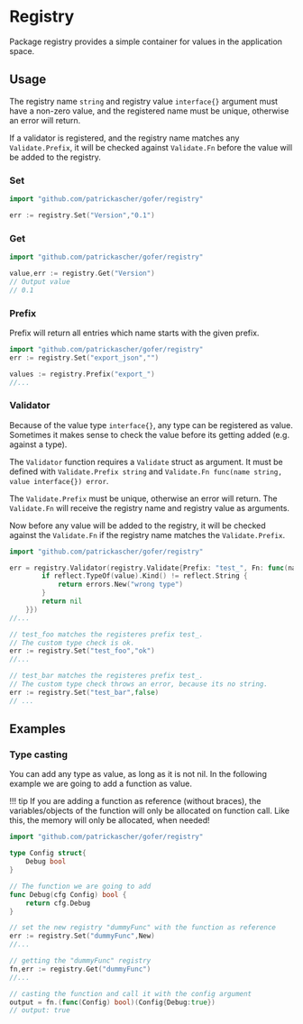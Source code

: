 # Registry

Package registry provides a simple container for values in the application space.

## Usage

The registry name `string` and registry value `interface{}` argument must have a non-zero value, and the registered name
must be unique, otherwise an error will return.

If a validator is registered, and the registry name matches any `Validate.Prefix`, it will be checked
against `Validate.Fn` before the value will be added to the registry.

### Set

```go 
import "github.com/patrickascher/gofer/registry"

err := registry.Set("Version","0.1")
```

### Get

```go 
import "github.com/patrickascher/gofer/registry"

value,err := registry.Get("Version")
// Output value
// 0.1
```

### Prefix

Prefix will return all entries which name starts with the given prefix.

```go 
import "github.com/patrickascher/gofer/registry"
err := registry.Set("export_json","")

values := registry.Prefix("export_")
//...
```

### Validator

Because of the value type `interface{}`, any type can be registered as value. Sometimes it makes sense to check the
value before its getting added (e.g. against a type).

The `Validator` function requires a `Validate` struct as argument. It must be defined with `Validate.Prefix string`
and  `Validate.Fn func(name string, value interface{}) error`.

The `Validate.Prefix` must be unique, otherwise an error will return. The `Validate.Fn` will receive the registry name
and registry value as arguments.

Now before any value will be added to the registry, it will be checked against the `Validate.Fn` if the registry name
matches the `Validate.Prefix`.

```go 
import "github.com/patrickascher/gofer/registry"

err = registry.Validator(registry.Validate{Prefix: "test_", Fn: func(name string, value interface{}) error {
		if reflect.TypeOf(value).Kind() != reflect.String {
			return errors.New("wrong type")
		}
		return nil
	}})
//...

// test_foo matches the registeres prefix test_. 
// The custom type check is ok.
err := registry.Set("test_foo","ok")
//... 

// test_bar matches the registeres prefix test_.
// The custom type check throws an error, because its no string.
err := registry.Set("test_bar",false)
// ...
```

## Examples

### Type casting

You can add any type as value, as long as it is not nil. In the following example we are going to add a function as
value.

!!! tip If you are adding a function as reference (without braces), the variables/objects of the function will only be
allocated on function call. Like this, the memory will only be allocated, when needed!

```go 
import "github.com/patrickascher/gofer/registry"

type Config struct{
    Debug bool
}

// The function we are going to add
func Debug(cfg Config) bool {
	return cfg.Debug
}

// set the new registry "dummyFunc" with the function as reference
err := registry.Set("dummyFunc",New)
//...

// getting the "dummyFunc" registry
fn,err := registry.Get("dummyFunc")
//...

// casting the function and call it with the config argument
output = fn.(func(Config) bool)(Config{Debug:true})
// output: true
```
